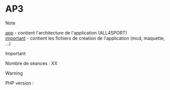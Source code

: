 # AP3

> [!NOTE]
> [app](./app) - contient l'architecture de l'application (ALL4SPORT)<br>
> [important](important) - contient les fichiers de création de l'application (mcd, maquette, ...)

> [!IMPORTANT]
> Nombre de séances : XX

> [!WARNING]
> PHP version : 
